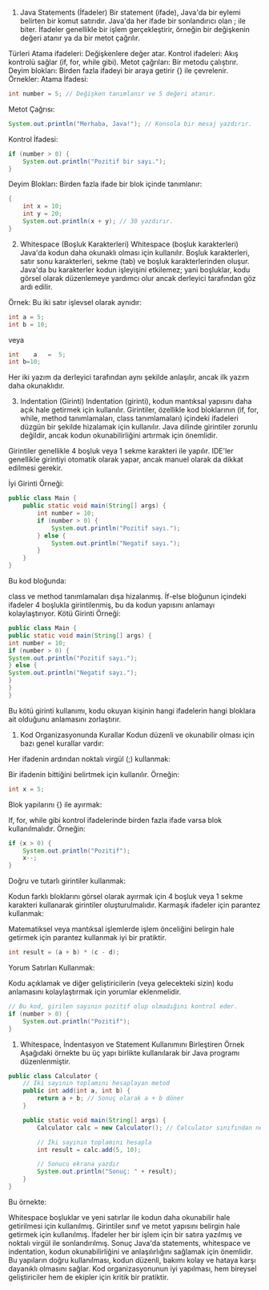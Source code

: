 1. Java Statements (İfadeler)
Bir statement (ifade), Java'da bir eylemi belirten bir komut satırıdır. Java'da her ifade bir sonlandırıcı olan ; ile biter. İfadeler genellikle bir işlem gerçekleştirir, örneğin bir değişkenin değeri atanır ya da bir metot çağrılır.

Türleri
Atama ifadeleri: Değişkenlere değer atar.
Kontrol ifadeleri: Akış kontrolü sağlar (if, for, while gibi).
Metot çağrıları: Bir metodu çalıştırır.
Deyim blokları: Birden fazla ifadeyi bir araya getirir {} ile çevrelenir.
Örnekler:
Atama İfadesi:

```java
int number = 5; // Değişken tanımlanır ve 5 değeri atanır.
```

Metot Çağrısı:

```java
System.out.println("Merhaba, Java!"); // Konsola bir mesaj yazdırır.
```

Kontrol İfadesi:

```java
if (number > 0) {
    System.out.println("Pozitif bir sayı.");
}
```

Deyim Blokları: Birden fazla ifade bir blok içinde tanımlanır:

```java
{
    int x = 10;
    int y = 20;
    System.out.println(x + y); // 30 yazdırır.
}
```

2. Whitespace (Boşluk Karakterleri)
Whitespace (boşluk karakterleri) Java'da kodun daha okunaklı olması için kullanılır. Boşluk karakterleri, satır sonu karakterleri, sekme (tab) ve boşluk karakterlerinden oluşur. Java'da bu karakterler kodun işleyişini etkilemez; yani boşluklar, kodu görsel olarak düzenlemeye yardımcı olur ancak derleyici tarafından göz ardı edilir.

Örnek:
Bu iki satır işlevsel olarak aynıdır:

```java
int a = 5;
int b = 10;
```
veya

```java
int    a   =  5;
int b=10;
```

Her iki yazım da derleyici tarafından aynı şekilde anlaşılır, ancak ilk yazım daha okunaklıdır.

3. Indentation (Girinti)
Indentation (girinti), kodun mantıksal yapısını daha açık hale getirmek için kullanılır. Girintiler, özellikle kod bloklarının (if, for, while, method tanımlamaları, class tanımlamaları) içindeki ifadeleri düzgün bir şekilde hizalamak için kullanılır. Java dilinde girintiler zorunlu değildir, ancak kodun okunabilirliğini artırmak için önemlidir.

Girintiler genellikle 4 boşluk veya 1 sekme karakteri ile yapılır. IDE'ler genellikle girintiyi otomatik olarak yapar, ancak manuel olarak da dikkat edilmesi gerekir.

İyi Girinti Örneği:

```java
public class Main {
    public static void main(String[] args) {
        int number = 10;
        if (number > 0) {
            System.out.println("Pozitif sayı.");
        } else {
            System.out.println("Negatif sayı.");
        }
    }
}
```

Bu kod bloğunda:

class ve method tanımlamaları dışa hizalanmış.
İf-else bloğunun içindeki ifadeler 4 boşlukla girintilenmiş, bu da kodun yapısını anlamayı kolaylaştırıyor.
Kötü Girinti Örneği:

```java
public class Main {
public static void main(String[] args) {
int number = 10;
if (number > 0) {
System.out.println("Pozitif sayı.");
} else {
System.out.println("Negatif sayı.");
}
}
}
```

Bu kötü girinti kullanımı, kodu okuyan kişinin hangi ifadelerin hangi bloklara ait olduğunu anlamasını zorlaştırır.

1. Kod Organizasyonunda Kurallar
Kodun düzenli ve okunabilir olması için bazı genel kurallar vardır:

Her ifadenin ardından noktalı virgül (;) kullanmak:

Bir ifadenin bittiğini belirtmek için kullanılır. Örneğin:

```java
int x = 5;
```

Blok yapılarını {} ile ayırmak:

If, for, while gibi kontrol ifadelerinde birden fazla ifade varsa blok kullanılmalıdır.
Örneğin:

```java
if (x > 0) {
    System.out.println("Pozitif");
    x--;
}
```

Doğru ve tutarlı girintiler kullanmak:

Kodun farklı bloklarını görsel olarak ayırmak için 4 boşluk veya 1 sekme karakteri kullanarak girintiler oluşturulmalıdır.
Karmaşık ifadeler için parantez kullanmak:

Matematiksel veya mantıksal işlemlerde işlem önceliğini belirgin hale getirmek için parantez kullanmak iyi bir pratiktir.

```java
int result = (a + b) * (c - d);
```

Yorum Satırları Kullanmak:

Kodu açıklamak ve diğer geliştiricilerin (veya gelecekteki sizin) kodu anlamasını kolaylaştırmak için yorumlar eklenmelidir.

```java
// Bu kod, girilen sayının pozitif olup olmadığını kontrol eder.
if (number > 0) {
    System.out.println("Pozitif");
}
```

1. Whitespace, İndentasyon ve Statement Kullanımını Birleştiren Örnek
Aşağıdaki örnekte bu üç yapı birlikte kullanılarak bir Java programı düzenlenmiştir.

```java
public class Calculator {
    // İki sayının toplamını hesaplayan metod
    public int add(int a, int b) {
        return a + b; // Sonuç olarak a + b döner
    }

    public static void main(String[] args) {
        Calculator calc = new Calculator(); // Calculator sınıfından nesne oluşturma

        // İki sayının toplamını hesapla
        int result = calc.add(5, 10);

        // Sonucu ekrana yazdır
        System.out.println("Sonuç: " + result);
    }
}
```

Bu örnekte:

Whitespace boşluklar ve yeni satırlar ile kodun daha okunabilir hale getirilmesi için kullanılmış.
Girintiler sınıf ve metot yapısını belirgin hale getirmek için kullanılmış.
İfadeler her bir işlem için bir satıra yazılmış ve noktalı virgül ile sonlandırılmış.
Sonuç
Java'da statements, whitespace ve indentation, kodun okunabilirliğini ve anlaşılırlığını sağlamak için önemlidir. Bu yapıların doğru kullanılması, kodun düzenli, bakımı kolay ve hataya karşı dayanıklı olmasını sağlar. Kod organizasyonunun iyi yapılması, hem bireysel geliştiriciler hem de ekipler için kritik bir pratiktir.
